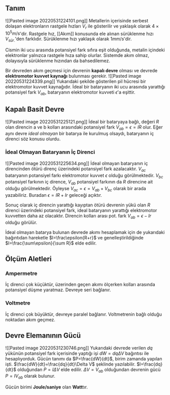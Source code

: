 ## Tanım
![[Pasted image 20220531224101.png]]
Metallerin içerisinde serbest dolaşan elektronların rastgele hızları $V_r$ ile gösterilir ve yaklaşık olarak $4\times10^5 m/s$'dir. Rastgele hız, [[Akım]] konusunda ele alınan sürüklenme hızı $V_{sür.}$'den farklıdır. Sürüklenme hızı yaklaşık olarak $1mm/s$'dir.

Cismin iki ucu arasında potansiyel fark sıfıra eşit olduğunda, metalin içindeki elektronlar yalnızca rastgele hıza sahip olurlar. Sistemde akım olmaz, dolayısıyla sürüklenme hızından da bahsedilemez.

Bir devreden akım geçmesi için devrenin **kapalı devre** olması ve devrede **elektromotor kuvvet kaynağı** bulunması gerekir.
![[Pasted image 20220531224339.png]]
Yukarıdaki şekilde gösterilen pil hücresi bir elektromotor kuvvet kaynağıdır. İdeal bir bataryanın iki ucu arasında yarattığı potansiyel fark $V_{ab}$, bataryanın elektromotor kuvveti $\epsilon$'a eşittir.

## Kapalı Basit Devre
![[Pasted image 20220531225121.png]]
İdeal bir bataryaya bağlı, değeri $R$ olan direncin a ve b kolları arasındaki potansiyel fark $V_{ab}=\epsilon=IR$ olur. Eğer aynı devre *ideal olmayan* bir batarya ile kurulmuş olsaydı, bataryanın iç direnci söz konusu olurdu.

### İdeal Olmayan Bataryanın İç Direnci
![[Pasted image 20220531225634.png]]
İdeal olmayan bataryanın iç direncinden ötürü direnç üzerindeki potansiyel fark azalacaktır.
$V_{ac}$ bataryanın potansiyel farkı elektromotor kuvvet $\epsilon$ olduğu görülmektedir. $V_{bc}$ potansiyel farkının iç dirence, $V_{ab}$ potansiyel farkının da $R$ direncine ait olduğu görülmektedir. Öyleyse $V_{ac}=\epsilon=V_{ab}+V_{bc}$ olarak bir arada yazabiliriz. Buradan $\epsilon=IR+Ir$ geleceği açıktır.

Sonuç olarak iç direncin yarattığı kayıptan ötürü devrenin yükü olan $R$ direnci üzerindeki potansiyel fark, ideal bataryanın yarattığı elektromotor kuvvetten daha az olacaktır. Direncin kolları arası pot. fark $V_{ab}=\epsilon-Ir$ olduğu görülür.

İdeal olmayan batarya bulunan devrede akımı hesaplamak için de yukarıdaki bağıntıdan hareketle $I=\frac\epsilon{R+r}$ ve genelleştirildiğinde $I=\frac{\sum\epsilon}{\sum R}$ elde edilir.

## Ölçüm Aletleri
### Ampermetre
İç direnci çok küçüktür, üzerinden geçen akımı ölçerken kolları arasında potansiyel düşme yaratmaz. Devreye seri bağlanır.

### Voltmetre
İç direnci çok büyüktür, devreye paralel bağlanır. Voltmetrenin bağlı olduğu noktadan akım geçmez.

## Devre Elemanının Gücü
![[Pasted image 20220531230746.png]]
Yukarıdaki devrede verilen $dq$ yükünün potansiyel fark içerisinde yaptığı işi $dW=dq\Delta V$ bağıntısı ile hesaplıyorduk. Gücün tanımı da $P=\frac{dW}{dt}$, birim zamanda yapılan işti. $\frac{dW}{dt}=\frac{dq}{dt}\Delta V$ şeklinde yazılabilir. $I=\frac{dq}{dt}$ olduğundan $P=I\Delta V$ elde edilir. $\Delta V=V_{ab}$ olduğundan devrenin gücü $P=IV_{ab}$ olarak bulunur.

Gücün birimi **Joule/saniye** olan **Watt**tır.